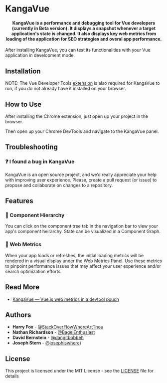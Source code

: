 # KangaVue

<h4 align="center"> KangaVue is a performance and debugging tool for Vue developers <b>(currently in Beta version)</b>. It displays a snapshot whenever a target application's state is changed. It also displays key web metrics from loading of the application for SEO strategies and overal app performance. </h4>

After installing KangaVue, you can test its functionalities with your Vue application in development mode.

## <b>Installation</b>
<!-- Include something like this -->
<!-- [extension](https://chrome.google.com/webstore/detail/reactime/cgibknllccemdnfhfpmjhffpjfeidjga) -->
<!-- To get started, install the KangaVue <b style="color:red">EXTENSION LINK TO GO HERE</b> from Chrome Web Store. -->

NOTE: The Vue Developer Tools [extension](https://chrome.google.com/webstore/detail/vuejs-devtools/nhdogjmejiglipccpnnnanhbledajbpd?hl=en) is also required for KangaVue to run, if you do not already have it installed on your browser.

## <b>How to Use</b>

After installing the Chrome extension, just open up your project in the browser.

Then open up your Chrome DevTools and navigate to the KangaVue panel.

## <b>Troubleshooting</b>

### ❓ <b>I found a bug in KangaVue</b>

KangaVue is an open source project, and we’d really appreciate your help with improving user experience. Please, create a pull request (or issue) to propose and collaborate on changes to a repository.

## <b>Features</b>

### 🔹 Component Hierarchy

You can click on the component tree tab in the navigation bar to view your app's component heirarchy. State can be visualized in a Component Graph. 

### 🔹 Web Metrics

When your app loads or refreshes, the initial loading metrics will be rendered in a visual display under the Web Metrics Panel. Use these metrics to pinpoint performance issues that may affect your user experience and/or search optimization efforts.


## <b>Read More</b>

- [KangaVue — Vue.js web metrics in a devtool pouch](https://dxbernstein.medium.com/kangavue-vue-js-web-metrics-in-a-devtool-pouch-3aee7f128a3f)

## <b>Authors</b>
- **Harry Fox** - [@StackOverFlowWhereArtThou](https://github.com/StackOverFlowWhereArtThou)
- **Nathan Richardson** - [@BagelEnthusiast](https://github.com/BagelEnthusiast)
- **David Bernstein** - [@dangitbobbeh](https://github.com/dangitbobbeh)
- **Joseph Stern** - [@josephiswhere](https://github.com/josephiswhere))

## <b>License </b>

This project is licensed under the MIT License - see the [LICENSE](LICENSE) file for details
